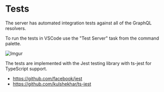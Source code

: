 # Tests

The server has automated integration tests against all of the GraphQL resolvers.

To run the tests in VSCode use the "Test Server" task from the command palette.

![Imgur](https://i.imgur.com/OGNBPaK.gif)

The tests are implemented with the Jest testing library with ts-jest for TypeScript support.

- https://github.com/facebook/jest
- https://github.com/kulshekhar/ts-jest